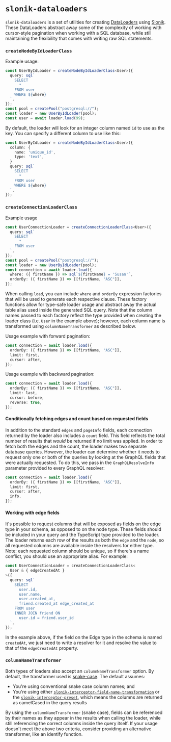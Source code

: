 # `slonik-dataloaders`

`slonik-dataloaders` is a set of utilities for creating [DataLoaders](https://github.com/graphql/dataloader) using [Slonik](https://github.com/gajus/slonik). These DataLoaders abstract away some of the complexity of working with cursor-style pagination when working with a SQL database, while still maintaining the flexibility that comes with writing raw SQL statements.

### `createNodeByIdLoaderClass`

Example usage:

```ts
const UserByIdLoader = createNodeByIdLoaderClass<User>({
  query: sql`
    SELECT
      *
    FROM user
    WHERE ${where}
  `,
});
const pool = createPool("postgresql://");
const loader = new UserByIdLoader(pool);
const user = await loader.load(99);
```

By default, the loader will look for an integer column named `id` to use as the key. You can specify a different column to use like this:

```ts
const UserByIdLoader = createNodeByIdLoaderClass<User>({
  column: {
    name: 'unique_id',
    type: 'text',
  }
  query: sql`
    SELECT
      *
    FROM user
    WHERE ${where}
  `,
});
```

### `createConnectionLoaderClass`

Example usage

```ts
const UserConnectionLoader = createConnectionLoaderClass<User>({
  query: sql`
    SELECT
      *
    FROM user
  `,
});
const pool = createPool("postgresql://");
const loader = new UserByIdLoader(pool);
const connection = await loader.load({
  where: ({ firstName }) => sql`${firstName} = 'Susan'`,
  orderBy: ({ firstName }) => [[firstName, "ASC"]],
});
```

When calling `load`, you can include `where` and `orderBy` expression factories that will be used to generate each respective clause. These factory functions allow for type-safe loader usage and abstract away the actual table alias used inside the generated SQL query. Note that the column names passed to each factory reflect the type provided when creating the loader class (i.e. `User` in the example above); however, each column name is transformed using `columnNameTransformer` as described below.

Usage example with forward pagination:

```ts
const connection = await loader.load({
  orderBy: ({ firstName }) => [[firstName, "ASC"]],
  limit: first,
  cursor: after,
});
```

Usage example with backward pagination:

```ts
const connection = await loader.load({
  orderBy: ({ firstName }) => [[firstName, "ASC"]],
  limit: last,
  cursor: before,
  reverse: true,
});
```

#### Conditionally fetching edges and count based on requested fields

In addition to the standard `edges` and `pageInfo` fields, each connection returned by the loader also includes a `count` field. This field reflects the total number of results that _would_ be returned if no limit was applied. In order to fetch both the edges and the count, the loader makes two separate database queries. However, the loader can determine whether it needs to request only one or both of the queries by looking at the GraphQL fields that were actually requested. To do this, we pass in the `GraphQLResolveInfo` parameter provided to every GraphQL resolver:

```ts
const connection = await loader.load({
  orderBy: ({ firstName }) => [[firstName, "ASC"]],
  limit: first,
  cursor: after,
  info,
});
```

#### Working with edge fields

It's possible to request columns that will be exposed as fields on the edge type in your schema, as opposed to on the node type. These fields should be included in your query and the TypeScript type provided to the loader. The loader returns each row of the results as both the `edge` and the `node`, so all requested columns are available inside the resolvers for either type. Note: each requested column should be unique, so if there's a name conflict, you should use an appropriate alias. For example:

```ts
const UserConnectionLoader = createConnectionLoaderClass<
  User & { edgeCreatedAt }
>({
  query: sql`
    SELECT
      user.id,
      user.name,
      user.created_at,
      friend.created_at edge_created_at
    FROM user
    INNER JOIN friend ON
      user.id = friend.user_id
  `,
});
```

In the example above, if the field on the Edge type in the schema is named `createdAt`, we just need to write a resolver for it and resolve the value to that of the `edgeCreatedAt` property.

### `columnNameTransformer`

Both types of loaders also accept an `columnNameTransformer` option. By default, the transformer used is [snake-case](https://www.npmjs.com/package/snake-case). The default assumes:

- You're using conventional snake case column names; and
- You're using either [`slonik-interceptor-field-name-transformation`](https://github.com/gajus/slonik-interceptor-field-name-transformation) or the [`slonik-interceptor-preset`](https://github.com/gajus/slonik-interceptor-preset), which means the columns are returned as camelCased in the query results

By using the `columnNameTransformer` (snake case), fields can be referenced by their names as they appear in the results when calling the loader, while still referencing the correct columns inside the query itself. If your usage doesn't meet the above two criteria, consider providing an alternative transformer, like an identify function.
